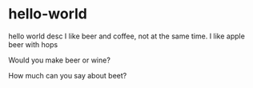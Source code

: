 # hello-world
hello world desc
I like beer and coffee, not at the same time.
I like apple beer with hops

Would you make beer or wine?

How much can you say about beet?
